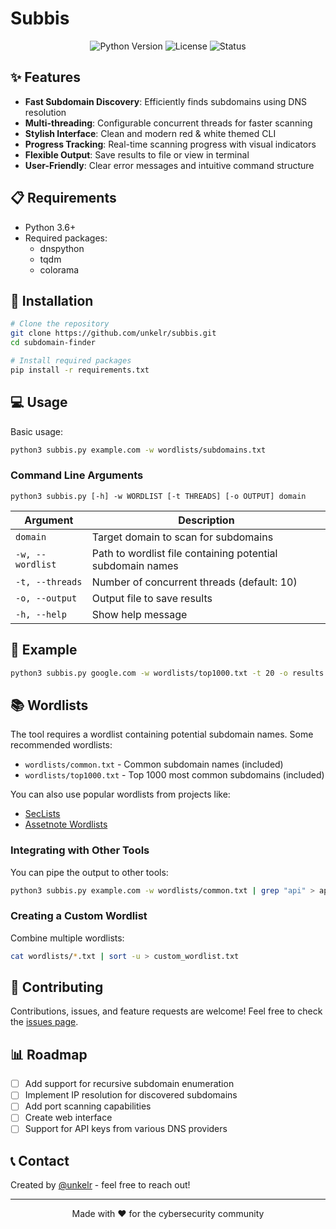 # Subbis

<p align="center">
  <img src="https://img.shields.io/badge/python-3.6+-red.svg" alt="Python Version">
  <img src="https://img.shields.io/badge/license-MIT-white.svg" alt="License">
  <img src="https://img.shields.io/badge/status-active-red.svg" alt="Status">
</p>

## ✨ Features

- **Fast Subdomain Discovery**: Efficiently finds subdomains using DNS resolution
- **Multi-threading**: Configurable concurrent threads for faster scanning
- **Stylish Interface**: Clean and modern red & white themed CLI
- **Progress Tracking**: Real-time scanning progress with visual indicators
- **Flexible Output**: Save results to file or view in terminal
- **User-Friendly**: Clear error messages and intuitive command structure

## 📋 Requirements

- Python 3.6+
- Required packages:
  - dnspython
  - tqdm
  - colorama

## 🚀 Installation

```bash
# Clone the repository
git clone https://github.com/unkelr/subbis.git
cd subdomain-finder

# Install required packages
pip install -r requirements.txt
```

## 💻 Usage

Basic usage:

```bash
python3 subbis.py example.com -w wordlists/subdomains.txt
```

### Command Line Arguments

```
python3 subbis.py [-h] -w WORDLIST [-t THREADS] [-o OUTPUT] domain
```

| Argument | Description |
|----------|-------------|
| `domain` | Target domain to scan for subdomains |
| `-w, --wordlist` | Path to wordlist file containing potential subdomain names |
| `-t, --threads` | Number of concurrent threads (default: 10) |
| `-o, --output` | Output file to save results |
| `-h, --help` | Show help message |

## 📝 Example

```bash
python3 subbis.py google.com -w wordlists/top1000.txt -t 20 -o results.txt
```

## 📚 Wordlists

The tool requires a wordlist containing potential subdomain names. Some recommended wordlists:

- `wordlists/common.txt` - Common subdomain names (included)
- `wordlists/top1000.txt` - Top 1000 most common subdomains (included)

You can also use popular wordlists from projects like:
- [SecLists](https://github.com/danielmiessler/SecLists/tree/master/Discovery/DNS)
- [Assetnote Wordlists](https://wordlists.assetnote.io/)

### Integrating with Other Tools

You can pipe the output to other tools:

```bash
python3 subbis.py example.com -w wordlists/common.txt | grep "api" > api_subdomains.txt
```

### Creating a Custom Wordlist

Combine multiple wordlists:

```bash
cat wordlists/*.txt | sort -u > custom_wordlist.txt
```

## 🤝 Contributing

Contributions, issues, and feature requests are welcome! Feel free to check the [issues page](https://github.com/unkelr/subbis/issues).

## 📊 Roadmap

- [ ] Add support for recursive subdomain enumeration
- [ ] Implement IP resolution for discovered subdomains
- [ ] Add port scanning capabilities
- [ ] Create web interface
- [ ] Support for API keys from various DNS providers

## 📞 Contact

Created by [@unkelr](https://github.com/unkelr) - feel free to reach out!

---

<p align="center">
  Made with ❤️ for the cybersecurity community
</p>
